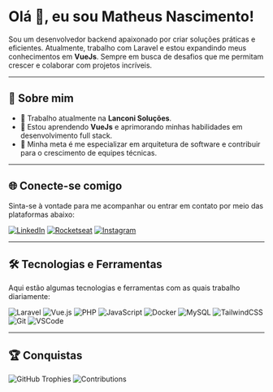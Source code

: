 # Olá 👋, eu sou Matheus Nascimento!

Sou um desenvolvedor backend apaixonado por criar soluções práticas e eficientes. Atualmente, trabalho com Laravel e estou expandindo meus conhecimentos em **VueJs**. Sempre em busca de desafios que me permitam crescer e colaborar com projetos incríveis.

---

## 🚀 Sobre mim

- 💼 Trabalho atualmente na **Lanconi Soluções**.  
- 🌱 Estou aprendendo **VueJs** e aprimorando minhas habilidades em desenvolvimento full stack.  
- 🎯 Minha meta é me especializar em arquitetura de software e contribuir para o crescimento de equipes técnicas.  

---

## 🌐 Conecte-se comigo

Sinta-se à vontade para me acompanhar ou entrar em contato por meio das plataformas abaixo:

[![LinkedIn](https://img.shields.io/badge/-LinkedIn-0077B5?style=for-the-badge&logo=linkedin&logoColor=white)](https://www.linkedin.com/in/matheus-nascimento-silva-1131921b0/)
[![Rocketseat](https://img.shields.io/badge/-Rocketseat-6D4AFF?style=for-the-badge&logo=apacherocketmq&logoColor=white)](https://app.rocketseat.com.br/me/matheus-nascimento-silva-08396)
[![Instagram](https://img.shields.io/badge/-Instagram-E4405F?style=for-the-badge&logo=instagram&logoColor=white)](https://www.instagram.com/m_a_t_h_e_u_s_s/)

---

## 🛠️ Tecnologias e Ferramentas

Aqui estão algumas tecnologias e ferramentas com as quais trabalho diariamente:  

![Laravel](https://img.shields.io/badge/-Laravel-FF2D20?style=for-the-badge&logo=laravel&logoColor=white)
![Vue.js](https://img.shields.io/badge/-Vue.js-4FC08D?style=for-the-badge&logo=vue.js&logoColor=white)
![PHP](https://img.shields.io/badge/-PHP-777BB4?style=for-the-badge&logo=php&logoColor=white)
![JavaScript](https://img.shields.io/badge/-JavaScript-F7DF1E?style=for-the-badge&logo=javascript&logoColor=black)
![Docker](https://img.shields.io/badge/-Docker-2496ED?style=for-the-badge&logo=docker&logoColor=white)
![MySQL](https://img.shields.io/badge/-MySQL-4479A1?style=for-the-badge&logo=mysql&logoColor=white)
![TailwindCSS](https://img.shields.io/badge/-TailwindCSS-38B2AC?style=for-the-badge&logo=tailwindcss&logoColor=white)
![Git](https://img.shields.io/badge/-Git-F05032?style=for-the-badge&logo=git&logoColor=white)
![VSCode](https://img.shields.io/badge/-VSCode-007ACC?style=for-the-badge&logo=visual-studio-code&logoColor=white)

---

## 🏆 Conquistas

![GitHub Trophies](https://img.shields.io/badge/GitHub_Trophies-100000?style=for-the-badge&logo=github&logoColor=white)
![Contributions](https://img.shields.io/badge/Contributions-Active-brightgreen?style=for-the-badge&logo=git&logoColor=white)

